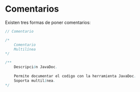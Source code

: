 # Comentarios
Existen tres formas de poner comentarios:

```java
// Comentario

/*
	Comentario
	Multilínea
*/

/**
	Descripción JavaDoc.
	
	Permite documentar el codigo con la herramienta JavaDoc.
	Soporta multilínea.
*/
```

